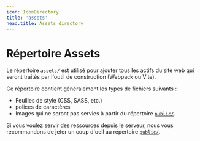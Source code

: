 ```yaml
---
icon: IconDirectory
title: 'assets'
head.title: Assets directory
---
```


# Répertoire Assets

Le répertoire `assets/` est utilisé pour ajouter tous les actifs du site web qui seront traités par l'outil de construction (Webpack ou Vite).

Ce répertoire contient généralement les types de fichiers suivants :

- Feuilles de style (CSS, SASS, etc.)
- polices de caractères
- Images qui ne seront pas servies à partir du répertoire [`public/`](/docs/directory-structure/public).

Si vous voulez servir des ressources depuis le serveur, nous vous recommandons de jeter un coup d'oeil au répertoire [`public/`](/docs/directory-structure/public).
